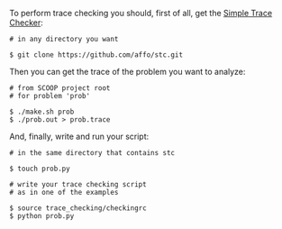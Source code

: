 To perform trace checking you should, first of all, get the [Simple Trace Checker](www.github.com/affo/stc):

```
# in any directory you want

$ git clone https://github.com/affo/stc.git
```

Then you can get the trace of the problem you want to analyze:

```
# from SCOOP project root
# for problem 'prob'

$ ./make.sh prob
$ ./prob.out > prob.trace
```

And, finally, write and run your script:

```
# in the same directory that contains stc

$ touch prob.py

# write your trace checking script
# as in one of the examples

$ source trace_checking/checkingrc
$ python prob.py
```
